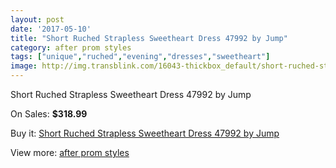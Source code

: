 ```yaml
---
layout: post
date: '2017-05-10'
title: "Short Ruched Strapless Sweetheart Dress 47992 by Jump"
category: after prom styles
tags: ["unique","ruched","evening","dresses","sweetheart"]
image: http://img.transblink.com/16043-thickbox_default/short-ruched-strapless-sweetheart-dress-47992-by-jump.jpg
---
```

Short Ruched Strapless Sweetheart Dress 47992 by Jump

On Sales: **$318.99**
<a href="https://www.transblink.com/en/after-prom-styles/5090-short-ruched-strapless-sweetheart-dress-47992-by-jump.html"><amp-img layout="responsive" width="600" height="600" src="//img.transblink.com/16043-thickbox_default/short-ruched-strapless-sweetheart-dress-47992-by-jump.jpg" alt="Short Ruched Strapless Sweetheart Dress 47992 by Jump 0" /></a>
<a href="https://www.transblink.com/en/after-prom-styles/5090-short-ruched-strapless-sweetheart-dress-47992-by-jump.html"><amp-img layout="responsive" width="600" height="600" src="//img.transblink.com/16045-thickbox_default/short-ruched-strapless-sweetheart-dress-47992-by-jump.jpg" alt="Short Ruched Strapless Sweetheart Dress 47992 by Jump 1" /></a>
<a href="https://www.transblink.com/en/after-prom-styles/5090-short-ruched-strapless-sweetheart-dress-47992-by-jump.html"><amp-img layout="responsive" width="600" height="600" src="//img.transblink.com/16044-thickbox_default/short-ruched-strapless-sweetheart-dress-47992-by-jump.jpg" alt="Short Ruched Strapless Sweetheart Dress 47992 by Jump 2" /></a>

Buy it: [Short Ruched Strapless Sweetheart Dress 47992 by Jump](https://www.transblink.com/en/after-prom-styles/5090-short-ruched-strapless-sweetheart-dress-47992-by-jump.html "Short Ruched Strapless Sweetheart Dress 47992 by Jump")

View more: [after prom styles](https://www.transblink.com/en/55-after-prom-styles "after prom styles")